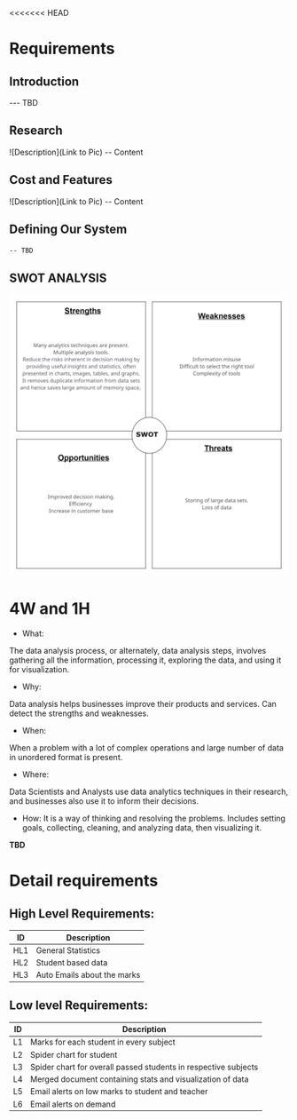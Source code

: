 <<<<<<< HEAD
# Requirements
## Introduction
 --- TBD 

## Research
![Description](Link to Pic)
-- Content 
## Cost and Features
![Description](Link to Pic)
-- Content 
## Defining Our System
    -- TBD
## SWOT ANALYSIS
![SWOT](swot.png)

# 4W and 1H

- What:

 The data analysis process, or alternately, data analysis steps, involves gathering all the information, processing it, exploring the data, and using it for visualization.

- Why:

Data analysis helps businesses improve their products and services. Can detect the strengths and weaknesses.

- When:

 When a problem with a lot of complex operations and large number of data in unordered format is present.

- Where:

Data Scientists and Analysts use data analytics techniques in their research, and businesses also use it to inform their decisions.

- How:
 It is a way of thinking and resolving the problems. Includes setting goals, collecting, cleaning, and analyzing data, then visualizing it.

**TBD**

# Detail requirements
## High Level Requirements:

| **ID** | **Description** |
| --- | --- |
| HL1 | General Statistics  |
| HL2 | Student based data |
| HL3 |Auto Emails about the marks |


##  Low level Requirements:
| **ID** | **Description** |
| --- | --- |
| L1 | Marks for each student in every subject | 
| L2 | Spider chart for student |
| L3 | Spider chart for overall passed students in respective subjects |
| L4 | Merged document containing stats and visualization of data |
| L5 | Email alerts on low marks to student and teacher |
| L6 |Email alerts on demand |


